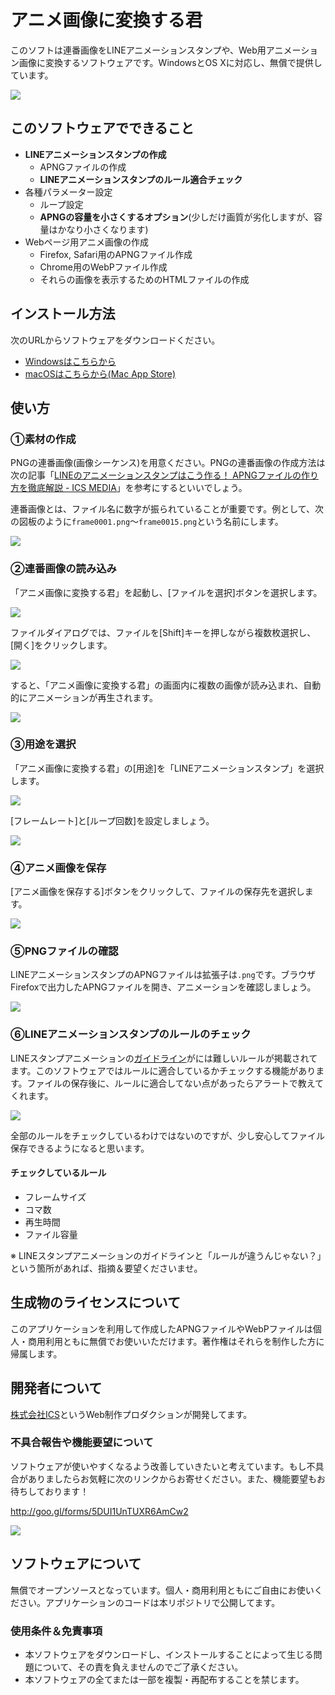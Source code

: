 # アニメ画像に変換する君

このソフトは連番画像をLINEアニメーションスタンプや、Web用アニメーション画像に変換するソフトウェアです。WindowsとOS Xに対応し、無償で提供しています。


![](imgs/help-thumb.png)


## このソフトウェアでできること

- **LINEアニメーションスタンプの作成**
  - APNGファイルの作成
  - **LINEアニメーションスタンプのルール適合チェック**
- 各種パラメーター設定
  - ループ設定
  - **APNGの容量を小さくするオプション**(少しだけ画質が劣化しますが、容量はかなり小さくなります)
- Webページ用アニメ画像の作成
  - Firefox, Safari用のAPNGファイル作成
  - Chrome用のWebPファイル作成
  - それらの画像を表示するためのHTMLファイルの作成

## インストール方法

次のURLからソフトウェアをダウンロードください。

- [Windowsはこちらから](https://github.com/ics-creative/160609_animation-image-generator/blob/master/help/Help_Windows.md)
- [macOSはこちらから(Mac App Store)](https://itunes.apple.com/jp/app/anime-hua-xiangni-bian-huansuru/id1127676902?mt=12)

## 使い方

### ①素材の作成

PNGの連番画像(画像シーケンス)を用意ください。PNGの連番画像の作成方法は次の記事「[LINEのアニメーションスタンプはこう作る！ APNGファイルの作り方を徹底解説 - ICS MEDIA](https://ics.media/entry/12268/2)」を参考にするといいでしょう。

連番画像とは、ファイル名に数字が振られていることが重要です。例として、次の図板のように`frame0001.png`〜`frame0015.png`という名前にします。

![](https://ics.media/wp-content/uploads/2016/06/160603_line_stamp_06.jpg)

### ②連番画像の読み込み

「アニメ画像に変換する君」を起動し、[ファイルを選択]ボタンを選択します。

![](imgs/help-step-file-select.png)


ファイルダイアログでは、ファイルを[Shift]キーを押しながら複数枚選択し、[開く]をクリックします。


![](imgs/help-step-file-select-finder.png)

すると、「アニメ画像に変換する君」の画面内に複数の画像が読み込まれ、自動的にアニメーションが再生されます。

![](imgs/help-step-imported.png)

### ③用途を選択

「アニメ画像に変換する君」の[用途]を「LINEアニメーションスタンプ」を選択します。

![](imgs/help-select-preset.png)

[フレームレート]と[ループ回数]を設定しましょう。

![](imgs/help-set-anim.png)

### ④アニメ画像を保存

[アニメ画像を保存する]ボタンをクリックして、ファイルの保存先を選択します。

![](imgs/help-save.png)

### ⑤PNGファイルの確認

LINEアニメーションスタンプのAPNGファイルは拡張子は`.png`です。ブラウザFirefoxで出力したAPNGファイルを開き、アニメーションを確認しましょう。

![](imgs/help-firefox.png)

### ⑥LINEアニメーションスタンプのルールのチェック

LINEスタンプアニメーションの[ガイドライン](https://creator.line.me/ja/guideline/animationsticker/detail/)がには難しいルールが掲載されてます。このソフトウェアではルールに適合しているかチェックする機能があります。ファイルの保存後に、ルールに適合してない点があったらアラートで教えてくれます。

![](imgs/help-validate.png)

全部のルールをチェックしているわけではないのですが、少し安心してファイル保存できるようになると思います。

#### チェックしているルール

- フレームサイズ
- コマ数
- 再生時間
- ファイル容量

※ LINEスタンプアニメーションのガイドラインと「ルールが違うんじゃない？」という箇所があれば、指摘＆要望くださいませ。

## 生成物のライセンスについて

このアプリケーションを利用して作成したAPNGファイルやWebPファイルは個人・商用利用ともに無償でお使いいただけます。著作権はそれらを制作した方に帰属します。



## 開発者について

[株式会社ICS](https://ics.media/)というWeb制作プロダクションが開発してます。


### 不具合報告や機能要望について

ソフトウェアが使いやすくなるよう改善していきたいと考えています。もし不具合がありましたらお気軽に次のリンクからお寄せください。また、機能要望もお待ちしております！

http://goo.gl/forms/5DUI1UnTUXR6AmCw2

![](imgs/help-enquete.png)

## ソフトウェアについて

無償でオープンソースとなっています。個人・商用利用ともにご自由にお使いください。アプリケーションのコードは本リポジトリで公開してます。

### 使用条件＆免責事項

- 本ソフトウェアをダウンロードし、インストールすることによって生じる問題について、その責を負えませんのでご了承ください。
- 本ソフトウェアの全てまたは一部を複製・再配布することを禁じます。
